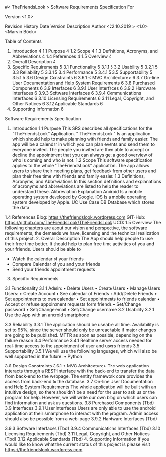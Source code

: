 #< TheFriendsLook >
Software Requirements Specification
For <Mobile Application >


Version <1.0>



 
Revision History
Date	Version	Description	Author
<22.10.2019 >	<1.0>	<First version>	<Marvin Böck>
			
			
			

 
Table of Contents
1.	Introduction	4
1.1	Purpose	4
1.2	Scope	4
1.3	Definitions, Acronyms, and Abbreviations	4
1.4	References	4
1.5	Overview	4
2.	Overall Description	4
3.	Specific Requirements	5
3.1	Functionality	5
3.1.1	<Mobile Application>	5
3.2	Usability	5
3.2.1	<Android Smartphone App>	5
3.3	Reliability	5
3.3.1	<Server Reliability>	5
3.4	Performance	5
3.4.1	<Server Access>	5
3.5	Supportability	5
3.5.1	<Language Support>	5
3.6	Design Constraints	6
3.6.1	< MVC Architecture>	6
3.7	On-line User Documentation and Help System Requirements	6
3.8	Purchased Components	6
3.9	Interfaces	6
3.9.1	User Interfaces	6
3.9.2	Hardware Interfaces	6
3.9.3	Software Interfaces	6
3.9.4	Communications Interfaces	6
3.10	Licensing Requirements	6
3.11	Legal, Copyright, and Other Notices	6
3.12	Applicable Standards	6
4.	Supporting Information	6
 
Software Requirements Specification 
1.	Introduction
1.1	Purpose
This SRS describes all specifications for the “TheFriendsLook” Application. " TheFriendsLook " Is an application  which should help to make planning with friends and family easier. The app will be a calendar in which you can plan events and send them to everyone invited. The people you invited are then able to accept or decline the appointment that you can always get a good overview of who is coming and who is not.
1.2	Scope
This software specification applies to the whole "TheFriendsLook" application. The app allows users to share their meeting plans, get feedback from other users and plan their free time with friends and family easier.
1.3	Definitions, Acronyms, and Abbreviations
In this section definitions and explanations of acronyms and abbreviations are listed to help the reader to understand these.
Abbreviation	Explanation
Android	Is a mobile operating system developed by Google.
iOS	Is a mobile operating system developed by Apple.
UC	Use Case
DB	Database which stores the data

1.4	References
Blog: https://thefriendslook.wordpress.com
GIT-Hub: https://github.com/TheFriendsLook/TheFriendsLook
UCD:
1.5	Overview
The following chapters are about our vision and perspective, the software requirements, the demands we have, licensing and the technical realization of this project.
2.	Overall Description
The App should help people to use their free time better. It should help to plan free time activities of you and your friends. Users should be able to
-	Watch the calendar of your friends
-	Compare Calendar of you and your friends
-	Send your friends appointment requests
 
3.	Specific Requirements 
 
3.1	Functionality
3.1.1	<Mobile Application>
Admin:
•	Delete Users
•	Create Users
•	Manage Users
Users:
•	Create Account
•	See calendar of Friends
•	Add/Delete Friends
•	Set appointments to own calendar
•	Set appointments to friends calendar
•	Accept or refuse appointment requests form friends
•	Set/Change password
•	Set/Change email
•	Set/Change username
3.2	Usability 
3.2.1	<Android Smartphone App>
Use the App with an android smartphone

3.3	Reliability 
3.3.1	<Server Reliability>
The application should be useable all time. Availability is set to 95%, since the server should only be unreachable if major changes are going to be published. MTTR as soon as possible, depending on the failure reason
3.4	Performance
3.4.1	<Server Access>
Realtime server access needed for real-time access to the appointment of user and users friends
3.5	Supportability
3.5.1	<Language Support>
We will use the following languages, which will also be well supported in the future:
•	Python

3.6	Design Constraints
3.6.1	< MVC Architecture>
The web application interacts through a REST-Interface with the back-end to transfer the data from back-end to the webpage. The entity framework core provides the access from back-end to the database.
3.7	On-line User Documentation and Help System Requirements
The whole application will be built with an intuitive design, so there shouldn’t be a need for the user to ask us or the program for help. However, we will write our own blog on which users can find information and ask us questions.
3.8	Purchased Components
(Tbd)
3.9	Interfaces
3.9.1	User Interfaces
Users are only able to use the android application at their smartphone to interact with the program.
Admin access should also be possible from a web-page
3.9.2	Hardware Interfaces
(Tbd)

3.9.3	Software Interfaces
(Tbd)
3.9.4	Communications Interfaces
(Tbd)
3.10	Licensing Requirements
(Tbd)
3.11	Legal, Copyright, and Other Notices
(Tbd)
3.12	Applicable Standards
(Tbd)
4.	Supporting Information
If you would like to know what the current status of this project is please visit 
https://thefriendslook.wordpress.com
